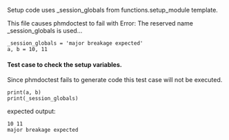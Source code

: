 Setup code uses _session_globals from functions.setup_module template.

This file causes phmdoctest to fail with 
Error: The reserved name _session_globals is used...
```py3
_session_globals = 'major breakage expected'
a, b = 10, 11
```

#### Test case to check the setup variables.
Since phmdoctest fails to generate code this test
case will not be executed. 
```py3
print(a, b)
print(_session_globals)
```
expected output:
```
10 11
major breakage expected
```
